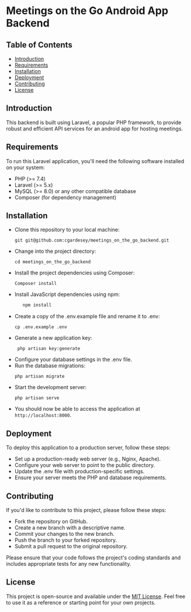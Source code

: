 # Meetings on the Go Android App Backend

## Table of Contents
- [Introduction](#introduction)
- [Requirements](#requirements)
- [Installation](#installation)
- [Deployment](#deployment)
- [Contributing](#contributing)
- [License](#license)

## Introduction

This backend is built using Laravel, a popular PHP framework, to provide robust and efficient API services for an android app for hosting meetings.

## Requirements

To run this Laravel application, you'll need the following software installed on your system:

- PHP (>= 7.4)
- Laravel (>= 5.x)
- MySQL (>= 8.0) or any other compatible database
- Composer (for dependency management)

## Installation

- Clone this repository to your local machine:
   ```shell
   git git@github.com:cgardesey/meetings_on_the_go_backend.git
   
- Change into the project directory:
   ```shell
   cd meetings_on_the_go_backend
- Install the project dependencies using Composer:
   ```shell
   Composer install
- Install JavaScript dependencies using npm:
   ```bash
      npm install  
- Create a copy of the .env.example file and rename it to .env:
  ```shell
  cp .env.example .env
- Generate a new application key:
  ```shell
   php artisan key:generate
- Configure your database settings in the .env file.
- Run the database migrations:
   ```shell
   php artisan migrate
- Start the development server:
   ```shell
   php artisan serve

- You should now be able to access the application at `http://localhost:8000`.


## Deployment
To deploy this application to a production server, follow these steps:
- Set up a production-ready web server (e.g., Nginx, Apache).
- Configure your web server to point to the public directory.
- Update the .env file with production-specific settings.
- Ensure your server meets the PHP and database requirements.

## Contributing
If you'd like to contribute to this project, please follow these steps:
- Fork the repository on GitHub.
- Create a new branch with a descriptive name.
- Commit your changes to the new branch.
- Push the branch to your forked repository.
- Submit a pull request to the original repository.

Please ensure that your code follows the project's coding standards and includes appropriate tests for any new functionality.

## License
This project is open-source and available under the [MIT License](https://opensource.org/licenses/MIT). Feel free to use it as a reference or starting point for your own projects.


